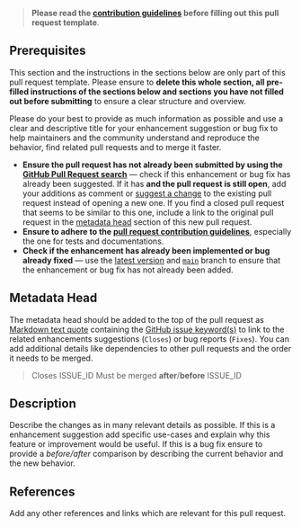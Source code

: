 <!-- Click on the "Preview" tab to render the instructions in a more readable format -->

> **Please read the [contribution guidelines](https://github.com/arcticicestudio/styleguide-markdown/blob/main/CONTRIBUTING.md) before filling out this pull request template**.

## Prerequisites

This section and the instructions in the sections below are only part of this pull request template. Please ensure to **delete this whole section, all pre-filled instructions of the sections below and sections you have not filled out before submitting** to ensure a clear structure and overview.

Please do your best to provide as much information as possible and use a clear and descriptive title for your enhancement suggestion or bug fix to help maintainers and the community understand and reproduce the behavior, find related pull requests and to merge it faster.

- **Ensure the pull request has not already been submitted by using the [GitHub Pull Request search](https://github.com/arcticicestudio/styleguide-markdown/pulls)** — check if this enhancement or bug fix has already been suggested. If it has **and the pull request is still open**, add your additions as comment or [suggest a change](https://docs.github.com/en/github/collaborating-with-issues-and-pull-requests/incorporating-feedback-in-your-pull-request#applying-a-suggested-change) to the existing pull request instead of opening a new one. If you find a closed pull request that seems to be similar to this one, include a link to the original pull request in the [metadata head](#metadata-head) section of this new pull request.
- **Ensure to adhere to the [pull request contribution guidelines](https://github.com/arcticicestudio/styleguide-markdown/blob/main/CONTRIBUTING.md#pull-requests)**, especially the one for tests and documentations.
- **Check if the enhancement has already been implemented or bug already fixed** — use the [latest version](https://github.com/arcticicestudio/styleguide-markdown/releases/latest) and [`main`](https://github.com/arcticicestudio/styleguide-markdown/tree/main) branch to ensure that the enhancement or bug fix has not already been added.

## Metadata Head

The metadata head should be added to the top of the pull request as [Markdown text quote](https://docs.github.com/en/github/writing-on-github/basic-writing-and-formatting-syntax) containing the [GitHub issue keyword(s)](https://docs.github.com/en/github/managing-your-work-on-github/linking-a-pull-request-to-an-issue) to link to the related enhancements suggestions (`Closes`) or bug reports (`Fixes`). You can add additional details like dependencies to other pull requests and the order it needs to be merged.

> Closes ISSUE_ID
> Must be merged **after**/**before** ISSUE_ID

## Description

Describe the changes as in many relevant details as possible. If this is a enhancement suggestion add specific use-cases and explain why this feature or improvement would be useful. If this is a bug fix ensure to provide a _before/after_ comparison by describing the current behavior and the new behavior.

## References

Add any other references and links which are relevant for this pull request.
